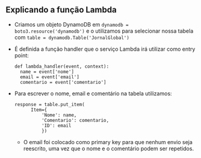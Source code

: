 ## Explicando a função Lambda

- Criamos um objeto DynamoDB em `dynamodb = boto3.resource('dynamodb')` e o utilizamos para selecionar nossa tabela com `table = dynamodb.Table('JornalGlobal')`
  
- É definida a função handler que o serviço Lambda irá utilizar como entry point:
  ```
  def lambda_handler(event, context):
    name = event['nome']
    email = event['email'] 
    comentario = event['comentario']
    ```
- Para escrever o nome, email e comentário na tabela utilizamos:
  ```
  response = table.put_item(
        Item={
            'Nome': name,
            'Comentario': comentario,
            'ID': email
            })
  ```
     -  O email foi colocado como primary key para que nenhum envio seja reescrito, uma vez que o nome e o comentário podem ser repetidos.
